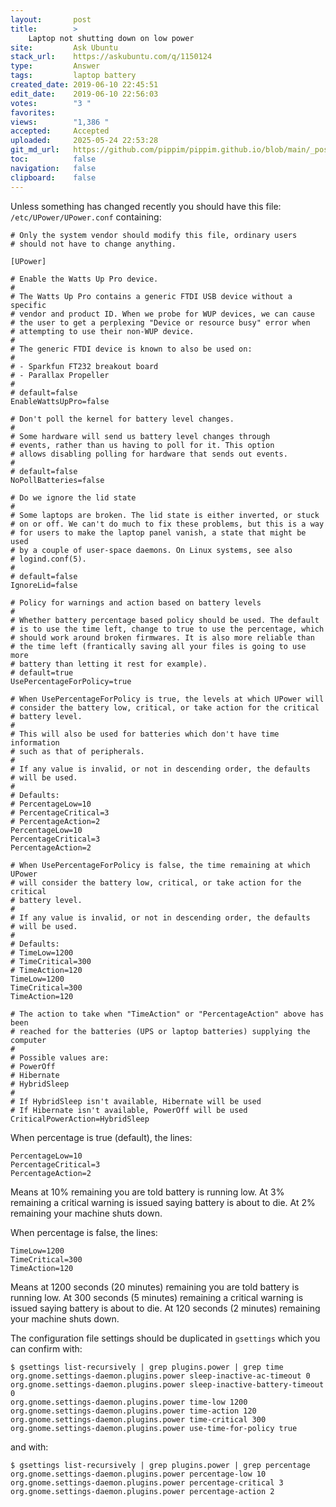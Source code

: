 ```yaml
---
layout:       post
title:        >
    Laptop not shutting down on low power
site:         Ask Ubuntu
stack_url:    https://askubuntu.com/q/1150124
type:         Answer
tags:         laptop battery
created_date: 2019-06-10 22:45:51
edit_date:    2019-06-10 22:56:03
votes:        "3 "
favorites:    
views:        "1,386 "
accepted:     Accepted
uploaded:     2025-05-24 22:53:28
git_md_url:   https://github.com/pippim/pippim.github.io/blob/main/_posts/2019/2019-06-10-Laptop-not-shutting-down-on-low-power.md
toc:          false
navigation:   false
clipboard:    false
---
```


Unless something has changed recently you should have this file: `/etc/UPower/UPower.conf` containing:


``` 
# Only the system vendor should modify this file, ordinary users
# should not have to change anything.

[UPower]

# Enable the Watts Up Pro device.
#
# The Watts Up Pro contains a generic FTDI USB device without a specific
# vendor and product ID. When we probe for WUP devices, we can cause
# the user to get a perplexing "Device or resource busy" error when
# attempting to use their non-WUP device.
#
# The generic FTDI device is known to also be used on:
#
# - Sparkfun FT232 breakout board
# - Parallax Propeller
#
# default=false
EnableWattsUpPro=false

# Don't poll the kernel for battery level changes.
#
# Some hardware will send us battery level changes through
# events, rather than us having to poll for it. This option
# allows disabling polling for hardware that sends out events.
#
# default=false
NoPollBatteries=false

# Do we ignore the lid state
#
# Some laptops are broken. The lid state is either inverted, or stuck
# on or off. We can't do much to fix these problems, but this is a way
# for users to make the laptop panel vanish, a state that might be used
# by a couple of user-space daemons. On Linux systems, see also
# logind.conf(5).
#
# default=false
IgnoreLid=false

# Policy for warnings and action based on battery levels
#
# Whether battery percentage based policy should be used. The default
# is to use the time left, change to true to use the percentage, which
# should work around broken firmwares. It is also more reliable than
# the time left (frantically saving all your files is going to use more
# battery than letting it rest for example).
# default=true
UsePercentageForPolicy=true

# When UsePercentageForPolicy is true, the levels at which UPower will
# consider the battery low, critical, or take action for the critical
# battery level.
#
# This will also be used for batteries which don't have time information
# such as that of peripherals.
#
# If any value is invalid, or not in descending order, the defaults
# will be used.
#
# Defaults:
# PercentageLow=10
# PercentageCritical=3
# PercentageAction=2
PercentageLow=10
PercentageCritical=3
PercentageAction=2

# When UsePercentageForPolicy is false, the time remaining at which UPower
# will consider the battery low, critical, or take action for the critical
# battery level.
#
# If any value is invalid, or not in descending order, the defaults
# will be used.
#
# Defaults:
# TimeLow=1200
# TimeCritical=300
# TimeAction=120
TimeLow=1200
TimeCritical=300
TimeAction=120

# The action to take when "TimeAction" or "PercentageAction" above has been
# reached for the batteries (UPS or laptop batteries) supplying the computer
#
# Possible values are:
# PowerOff
# Hibernate
# HybridSleep
#
# If HybridSleep isn't available, Hibernate will be used
# If Hibernate isn't available, PowerOff will be used
CriticalPowerAction=HybridSleep
```

When percentage is true (default), the lines:

``` 
PercentageLow=10
PercentageCritical=3
PercentageAction=2
```

Means at 10% remaining you are told battery is running low. At 3% remaining a critical warning is issued saying battery is about to die. At 2% remaining your machine shuts down.

When percentage is false, the lines:

``` 
TimeLow=1200
TimeCritical=300
TimeAction=120
```

Means at 1200 seconds (20 minutes) remaining you are told battery is running low. At 300 seconds (5 minutes) remaining a critical warning is issued saying battery is about to die. At 120 seconds (2 minutes) remaining your machine shuts down.

The configuration file settings should be duplicated in `gsettings` which you can confirm with:

``` 
$ gsettings list-recursively | grep plugins.power | grep time
org.gnome.settings-daemon.plugins.power sleep-inactive-ac-timeout 0
org.gnome.settings-daemon.plugins.power sleep-inactive-battery-timeout 0
org.gnome.settings-daemon.plugins.power time-low 1200
org.gnome.settings-daemon.plugins.power time-action 120
org.gnome.settings-daemon.plugins.power time-critical 300
org.gnome.settings-daemon.plugins.power use-time-for-policy true
```

and with:

``` 
$ gsettings list-recursively | grep plugins.power | grep percentage
org.gnome.settings-daemon.plugins.power percentage-low 10
org.gnome.settings-daemon.plugins.power percentage-critical 3
org.gnome.settings-daemon.plugins.power percentage-action 2
```

